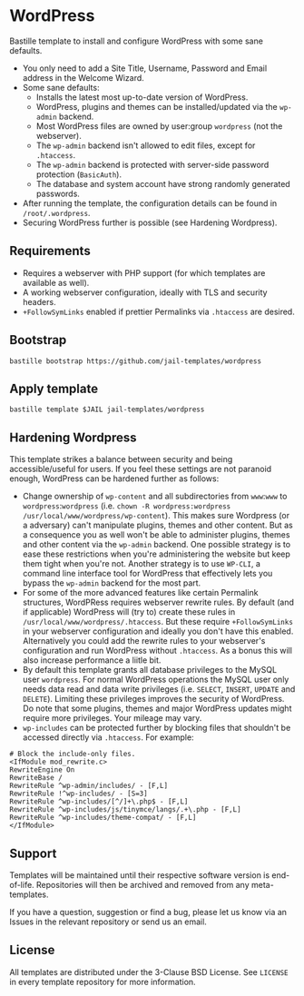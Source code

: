 # WordPress
Bastille template to install and configure WordPress with some sane defaults.

* You only need to add a Site Title, Username, Password and Email address in the Welcome Wizard.
* Some sane defaults:
  * Installs the latest most up-to-date version of WordPress.
  * WordPress, plugins and themes can be installed/updated via the `wp-admin` backend.
  * Most WordPress files are owned by user:group `wordpress` (not the webserver).
  * The `wp-admin` backend isn't allowed to edit files, except for `.htaccess`.
  * The `wp-admin` backend is protected with server-side password protection (`BasicAuth`).
  * The database and system account have strong randomly generated passwords.
* After running the template, the configuration details can be found in `/root/.wordpress`.
* Securing WordPress further is possible (see Hardening Wordpress).

## Requirements
* Requires a webserver with PHP support (for which templates are available as well).
* A working webserver configuration, ideally with TLS and security headers.
* `+FollowSymLinks` enabled if prettier Permalinks via `.htaccess` are desired.

## Bootstrap
```
bastille bootstrap https://github.com/jail-templates/wordpress
```

## Apply template
```
bastille template $JAIL jail-templates/wordpress
```

## Hardening Wordpress
This template strikes a balance between security and being accessible/useful for users. If you feel these settings are not paranoid enough, WordPress can be hardened further as follows:

* Change ownership of `wp-content` and all subdirectories from `www`:`www` to `wordpress`:`wordpress` (i.e. `chown -R wordpress:wordpress /usr/local/www/wordpress/wp-content`). This makes sure Wordpress (or a adversary) can't manipulate plugins, themes and other content. But as a consequence you as well won't be able to administer plugins, themes and other content via the `wp-admin` backend. One possible strategy is to ease these restrictions when you're administering the website but keep them tight when you're not. Another strategy is to use `WP-CLI`, a command line interface tool for WordPress that effectively lets you bypass the `wp-admin` backend for the most part.
* For some of the more advanced features like certain Permalink structures, WordPRess requires webserver rewrite rules. By default (and if applicable) WordPress will (try to) create these rules in `/usr/local/www/wordpress/.htaccess`. But these require `+FollowSymLinks` in your webserver configuration and ideally you don't have this enabled. Alternatively you could add the rewrite rules to your webserver's configuration and run WordPress without `.htaccess`. As a bonus this will also increase performance a liitle bit.
* By default this template grants all database privileges to the MySQL user `wordpress`. For normal WordPress operations the MySQL user only needs data read and data write privileges (i.e. `SELECT`, `INSERT`, `UPDATE` and `DELETE`). Limiting these privileges improves the security of WordPress. Do note that some plugins, themes and major WordPress updates might require more privileges. Your mileage may vary.
* `wp-includes` can be protected further by blocking files that shouldn't be accessed directly via `.htaccess`. For example:
```
# Block the include-only files.
<IfModule mod_rewrite.c>
RewriteEngine On
RewriteBase /
RewriteRule ^wp-admin/includes/ - [F,L]
RewriteRule !^wp-includes/ - [S=3]
RewriteRule ^wp-includes/[^/]+\.php$ - [F,L]
RewriteRule ^wp-includes/js/tinymce/langs/.+\.php - [F,L]
RewriteRule ^wp-includes/theme-compat/ - [F,L]
</IfModule>
```

## Support
Templates will be maintained until their respective software version is end-of-life. Repositories will then be archived and removed from any meta-templates.

If you have a question, suggestion or find a bug, please let us know via an Issues in the relevant repository or send us an email.

## License
All templates are distributed under the 3-Clause BSD License. See `LICENSE` in every template repository for more information.

